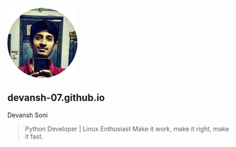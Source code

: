 <p align="left"> <img src="static/img/main.png" alt="devansh-07" /> </p>
<p align="left"> <h2>devansh-07.github.io</h2> </p>
<p align="left"> Devansh Soni</p>

> Python Developer | Linux Enthusiast
> Make it work, make it right, make it fast.
